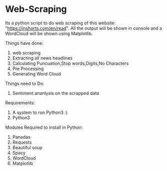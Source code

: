 # Web-Scraping

Its a python script to do web scraping of this website: "https://inshorts.com/en/read".
All the output will be shown in console and a WordCloud will be shown using Matplotlib.

Things have done:

1. web scraping
2. Extracting all news headlines
3. Calculating Puncuation,Stop words,Digits,No Characters
4. Pre Processing
5. Generating Word Cloud

Things need to Do:
1. Sentiment ananlysis on the scrapped data


Requirements:
1. A system to run Python3 :)
2. Python3

Modules Required to install in Python:
1. Panadas 
2. Requests
3. Beautiful soup
4. Spacy
5. WordCloud
7. Matplotlib
